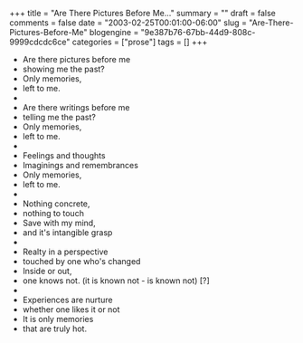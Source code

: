 +++
title = "Are There Pictures Before Me..."
summary = ""
draft = false
comments = false
date = "2003-02-25T00:01:00-06:00"
slug = "Are-There-Pictures-Before-Me"
blogengine = "9e387b76-67bb-44d9-808c-9999cdcdc6ce"
categories = ["prose"]
tags = []
+++

<ul>
	<li>Are there pictures before me</li>
	<li>showing me the past?</li>
	<li>Only memories,</li>
	<li>left to me.</li>
	<li>&nbsp;</li>
	<li>Are there writings before me</li>
	<li>telling me the past?</li>
	<li>Only memories,</li>
	<li>left to me.</li>
	<li>&nbsp;</li>
	<li>Feelings and thoughts</li>
	<li>Imaginings and remembrances</li>
	<li>Only memories,</li>
	<li>left to me.</li>
	<li>&nbsp;</li>
	<li>Nothing concrete,</li>
	<li>nothing to touch</li>
	<li>Save with my mind,</li>
	<li>and it&#39;s intangible grasp</li>
	<li>&nbsp;</li>
	<li>Realty in a perspective</li>
	<li>touched by one who&#39;s changed</li>
	<li>Inside or out,</li>
	<li>one knows not. (it is known not - is known not) [?]</li>
	<li>&nbsp;</li>
	<li>Experiences are nurture</li>
	<li>whether one likes it or not</li>
	<li>It is only memories</li>
	<li>that are truly hot.</li>
</ul>

